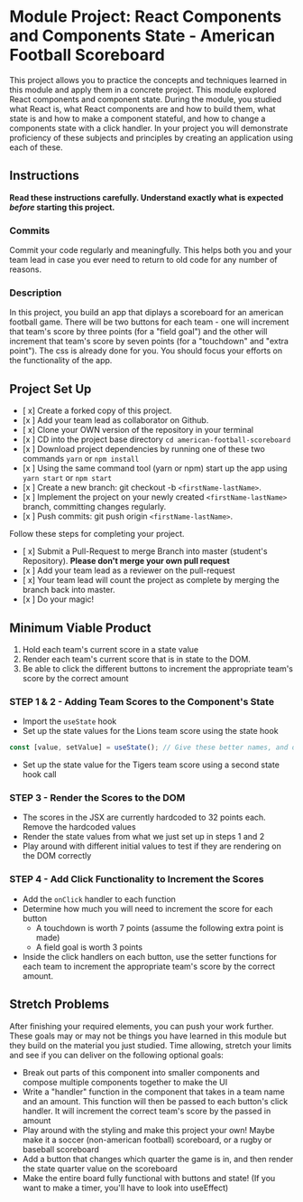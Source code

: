 # Module Project: React Components and Components State - American Football Scoreboard

This project allows you to practice the concepts and techniques learned in this module and apply them in a concrete project. This module explored React components and component state. During the module, you studied what React is, what React components are and how to build them, what state is and how to make a component stateful, and how to change a components state with a click handler. In your project you will demonstrate proficiency of these subjects and principles by creating an application using each of these.

## Instructions

**Read these instructions carefully. Understand exactly what is expected _before_ starting this project.**

### Commits

Commit your code regularly and meaningfully. This helps both you and your team lead in case you ever need to return to old code for any number of reasons.

### Description

In this project, you build an app that diplays a scoreboard for an american football game. There will be two buttons for each team - one will increment that team's score by three points (for a "field goal") and the other will increment that team's score by seven points (for a "touchdown" and "extra point"). The css is already done for you. You should focus your efforts on the functionality of the app.

## Project Set Up

- [ x] Create a forked copy of this project.
- [x ] Add your team lead as collaborator on Github.
- [ x] Clone your OWN version of the repository in your terminal
- [x ] CD into the project base directory `cd american-football-scoreboard`
- [x ] Download project dependencies by running one of these two commands `yarn` or `npm install`
- [x ] Using the same command tool (yarn or npm) start up the app using `yarn start` or `npm start`
- [x ] Create a new branch: git checkout -b `<firstName-lastName>`.
- [x ] Implement the project on your newly created `<firstName-lastName>` branch, committing changes regularly.
- [x ] Push commits: git push origin `<firstName-lastName>`.

Follow these steps for completing your project.

- [ x] Submit a Pull-Request to merge <firstName-lastName> Branch into master (student's Repository). **Please don't merge your own pull request**
- [x ] Add your team lead as a reviewer on the pull-request
- [ x] Your team lead will count the project as complete by merging the branch back into master.
- [x ] Do your magic!

## Minimum Viable Product

1. Hold each team's current score in a state value
1. Render each team's current score that is in state to the DOM.
1. Be able to click the different buttons to increment the appropriate team's score by the correct amount

### STEP 1 & 2 - Adding Team Scores to the Component's State

- Import the `useState` hook
- Set up the state values for the Lions team score using the state hook

```js
const [value, setValue] = useState(); // Give these better names, and decide whether you want to pass an initial score into the state hook as the initialValue
```

- Set up the state value for the Tigers team score using a second state hook call

### STEP 3 - Render the Scores to the DOM

- The scores in the JSX are currently hardcoded to 32 points each. Remove the hardcoded values
- Render the state values from what we just set up in steps 1 and 2
- Play around with different initial values to test if they are rendering on the DOM correctly

### STEP 4 - Add Click Functionality to Increment the Scores

- Add the `onClick` handler to each function
- Determine how much you will need to increment the score for each button
  - A touchdown is worth 7 points (assume the following extra point is made)
  - A field goal is worth 3 points
- Inside the click handlers on each button, use the setter functions for each team to increment the appropriate team's score by the correct amount.

## Stretch Problems

After finishing your required elements, you can push your work further. These goals may or may not be things you have learned in this module but they build on the material you just studied. Time allowing, stretch your limits and see if you can deliver on the following optional goals:

- Break out parts of this component into smaller components and compose multiple components together to make the UI
- Write a "handler" function in the component that takes in a team name and an amount. This function will then be passed to each button's click handler. It will increment the correct team's score by the passed in amount
- Play around with the styling and make this project your own! Maybe make it a soccer (non-american football) scoreboard, or a rugby or baseball scoreboard
- Add a button that changes which quarter the game is in, and then render the state quarter value on the scoreboard
- Make the entire board fully functional with buttons and state! (If you want to make a timer, you'll have to look into useEffect)
